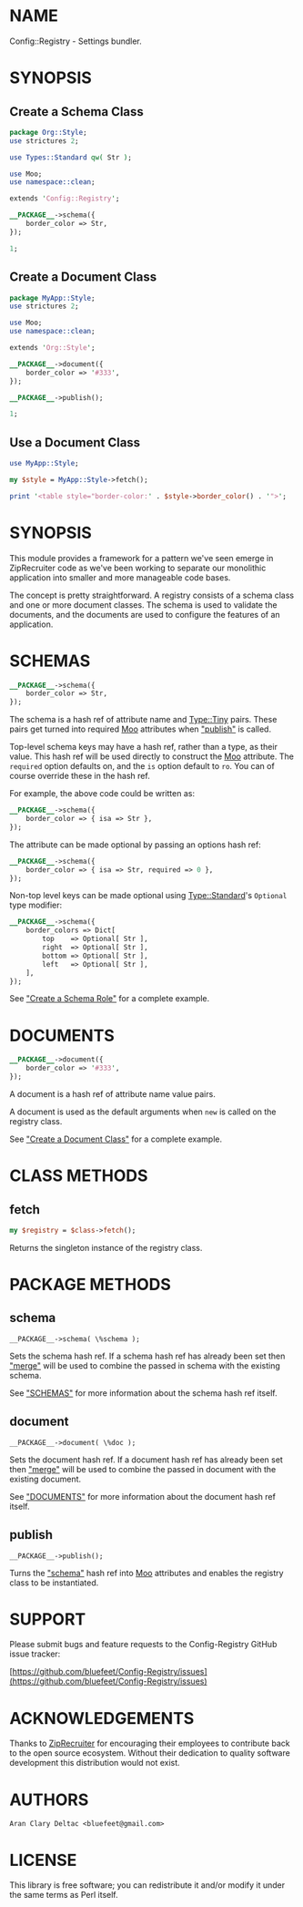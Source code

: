 # NAME

Config::Registry - Settings bundler.

# SYNOPSIS

## Create a Schema Class

```perl
package Org::Style;
use strictures 2;

use Types::Standard qw( Str );

use Moo;
use namespace::clean;

extends 'Config::Registry';

__PACKAGE__->schema({
    border_color => Str,
});

1;
```

## Create a Document Class

```perl
package MyApp::Style;
use strictures 2;

use Moo;
use namespace::clean;

extends 'Org::Style';

__PACKAGE__->document({
    border_color => '#333',
});

__PACKAGE__->publish();

1;
```

## Use a Document Class

```perl
use MyApp::Style;

my $style = MyApp::Style->fetch();

print '<table style="border-color:' . $style->border_color() . '">';
```

# SYNOPSIS

This module provides a framework for a pattern we've seen emerge in
ZipRecruiter code as we've been working to separate our monolithic
application into smaller and more manageable code bases.

The concept is pretty straightforward. A registry consists of a
schema class and one or more document classes. The schema is used to
validate the documents, and the documents are used to configure the
features of an application.

# SCHEMAS

```perl
__PACKAGE__->schema({
    border_color => Str,
});
```

The schema is a hash ref of attribute name and [Type::Tiny](https://metacpan.org/pod/Type%3A%3ATiny) pairs.
These pairs get turned into required [Moo](https://metacpan.org/pod/Moo) attributes when
["publish"](#publish) is called.

Top-level schema keys may have a hash ref, rather than a type, as
their value. This hash ref will be used directly to construct the
[Moo](https://metacpan.org/pod/Moo) attribute. The `required` option defaults on, and the `is`
option default to `ro`. You can of course override these in the
hash ref.

For example, the above code could be written as:

```perl
__PACKAGE__->schema({
    border_color => { isa => Str },
});
```

The attribute can be made optional by passing an options hash ref:

```perl
__PACKAGE__->schema({
    border_color => { isa => Str, required => 0 },
});
```

Non-top level keys can be made optional using [Type::Standard](https://metacpan.org/pod/Type%3A%3AStandard)'s
`Optional` type modifier:

```perl
__PACKAGE__->schema({
    border_colors => Dict[
        top    => Optional[ Str ],
        right  => Optional[ Str ],
        bottom => Optional[ Str ],
        left   => Optional[ Str ],
    ],
});
```

See ["Create a Schema Role"](#create-a-schema-role) for a complete example.

# DOCUMENTS

```perl
__PACKAGE__->document({
    border_color => '#333',
});
```

A document is a hash ref of attribute name value pairs.

A document is used as the default arguments when `new` is called
on the registry class.

See ["Create a Document Class"](#create-a-document-class) for a complete example.

# CLASS METHODS

## fetch

```perl
my $registry = $class->fetch();
```

Returns the singleton instance of the registry class.

# PACKAGE METHODS

## schema

```
__PACKAGE__->schema( \%schema );
```

Sets the schema hash ref. If a schema hash ref has already been
set then ["merge"](#merge) will be used to combine the passed in schema with
the existing schema.

See ["SCHEMAS"](#schemas) for more information about the schema hash ref
itself.

## document

```
__PACKAGE__->document( \%doc );
```

Sets the document hash ref. If a document hash ref has already been
set then ["merge"](#merge) will be used to combine the passed in document with
the existing document.

See ["DOCUMENTS"](#documents) for more information about the document hash ref
itself.

## publish

```
__PACKAGE__->publish();
```

Turns the ["schema"](#schema) hash ref into [Moo](https://metacpan.org/pod/Moo) attributes and enables the
registry class to be instantiated.

# SUPPORT

Please submit bugs and feature requests to the
Config-Registry GitHub issue tracker:

[https://github.com/bluefeet/Config-Registry/issues](https://github.com/bluefeet/Config-Registry/issues)

# ACKNOWLEDGEMENTS

Thanks to [ZipRecruiter](https://www.ziprecruiter.com/) for
encouraging their employees to contribute back to the open source
ecosystem. Without their dedication to quality software development
this distribution would not exist.

# AUTHORS

```
Aran Clary Deltac <bluefeet@gmail.com>
```

# LICENSE

This library is free software; you can redistribute it and/or modify
it under the same terms as Perl itself.
